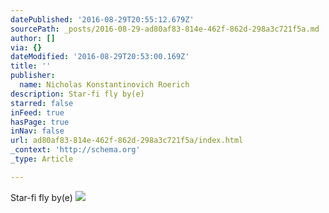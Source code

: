 ```yaml
---
datePublished: '2016-08-29T20:55:12.679Z'
sourcePath: _posts/2016-08-29-ad80af83-814e-462f-862d-298a3c721f5a.md
author: []
via: {}
dateModified: '2016-08-29T20:53:00.169Z'
title: ''
publisher:
  name: Nicholas Konstantinovich Roerich
description: Star-fi fly by(e)
starred: false
inFeed: true
hasPage: true
inNav: false
url: ad80af83-814e-462f-862d-298a3c721f5a/index.html
_context: 'http://schema.org'
_type: Article

---
```

Star-fi fly by(e)
![](https://the-grid-user-content.s3-us-west-2.amazonaws.com/dbec87d5-fe28-468f-98d7-df88ab3a0be1.jpg)